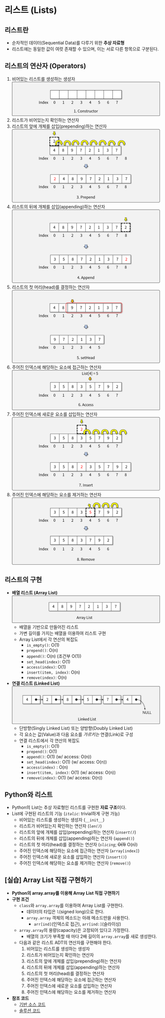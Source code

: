 # 리스트 (Lists)

## 리스트란

- 순차적인 데이터(Sequential Data)를 다루기 위한 **추상 자료형**
- 리스트에는 동일한 값이 여럿 존재할 수 있으며, 이는 서로 다른 항목으로 구분된다.

## 리스트의 연산자 (Operators)

1. 비어있는 리스트를 생성하는 생성자
![constructor](img/1.png)
1. 리스트가 비어있는지 확인하는 연산자
1. 리스트의 앞에 개체를 삽입(prepending)하는 연산자
![prepend](img/2.png)
1. 리스트의 뒤에 개체를 삽입(appending)하는 연산자
![append](img/3.png)
1. 리스트의 첫 머리(head)를 결정하는 연산자
![set_head](img/4.png)
1. 주어진 인덱스에 해당하는 요소에 접근하는 연산자
![access](img/5.png)
1. 주어진 인덱스에 새로운 요소를 삽입하는 연산자
![insert](img/6.png)
1. 주어진 인덱스에 해당하는 요소를 제거하는 연산자
![remove](img/7.png)

## 리스트의 구현

- **배열 리스트 (Array List)**
![Array List](img/8.png)
  - 배열을 기반으로 만들어진 리스트
  - 가변 길이를 가지는 배열을 이용하여 리스트 구현
  - Array List에서 각 연산의 복잡도
    - `is_empty()`: O(1)
    - `prepend()`: O(n)
    - `append()`: O(n) (조건부 O(1))
    - `set_head(index)`: O(1)
    - `access(index)`: O(1)
    - `insert(item, index)`: O(n)
    - `remove(index)`: O(n)
- **연결 리스트 (Linked List)**
![Linked List](img/9.png)
  - 단방향(Singly Linked List) 또는 양방향(Doubly Linked List)
  - 각 요소는 값(Value)과 다음 요소를 *가르키는* 연결(Link)로 구성
  - 연결 리스트에서 각 연산의 복잡도
    - `is_empty()`: O(1)
    - `prepend()`: O(1)
    - `append()`: O(1) (w/ access: O(n))
    - `set_head(index)`: O(1) (w/ access: O(n))
    - `access(index)` : O(n)
    - `insert(item, index)`: O(1) (w/ access: O(n))
    - `remove(index)`: O(1) (w/ access: O(n))

## Python와 리스트

- Python의 List는 추상 자료형인 리스트를 구현한 **자료 구조**이다.
- List에 구현된 리스트의 기능 (*`italic`*: trivial하게 구현 가능)
  - 비어있는 리스트를 생성하는 생성자 (`__init__`)
  - 리스트가 비어있는지 확인하는 연산자 (*`len()`*)
  - 리스트의 앞에 개체를 삽입(prepending)하는 연산자 (*`insert()`*)
  - 리스트의 뒤에 개체를 삽입(appending)하는 연산자 (`append()`)
  - 리스트의 첫 머리(head)를 결정하는 연산자 (*`slicing`*; ~~O(1)~~ O(n))
  - 주어진 인덱스에 해당하는 요소에 접근하는 연산자 (`array[index]`)
  - 주어진 인덱스에 새로운 요소를 삽입하는 연산자 (`insert()`)
  - 주어진 인덱스에 해당하는 요소를 제거하는 연산자 (`remove()`)

## [실습] Array List 직접 구현하기

- **Python의 array.array를 이용해 Array List 직접 구현하기**
- **구현 조건**
  - `class`와 `array.array`를 이용하여 Array List를 구현한다.
    - 데이터의 타입은 `l`(signed long)으로 한다.
    - `array.array` 객체의 메소드는 아래 메소드만을 사용한다.
      - `arr[ind]`(인덱스로 접근), `arr[ind:]`(슬라이싱)
  - `array.array`의 용량(capacity)은 고정되어 있다고 가정한다.
    - 배열의 크기가 부족할 때 마다 2배 길이의 `array.array`를 새로 생성한다.
  - 다음과 같은 리스트 ADT의 연산자를 구현해야 한다.
    1. 비어있는 리스트를 생성하는 생성자
    1. 리스트가 비어있는지 확인하는 연산자
    1. 리스트의 앞에 개체를 삽입(prepending)하는 연산자
    1. 리스트의 뒤에 개체를 삽입(appending)하는 연산자
    1. 리스트의 첫 머리(head)를 결정하는 연산자
    1. 주어진 인덱스에 해당하는 요소에 접근하는 연산자
    1. 주어진 인덱스에 새로운 요소를 삽입하는 연산자
    1. 주어진 인덱스에 해당하는 요소를 제거하는 연산자
- **참조 코드**
  - [기반 소스 코드](src/before.py)
  - [솔루션 코드](src/after.py)
